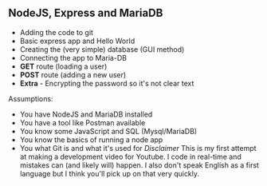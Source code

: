 ## NodeJS, Express and MariaDB
- Adding the code to git
- Basic express app and Hello World
- Creating the (very simple) database (GUI method)
- Connecting the app to Maria-DB
- **GET** route (loading a user)
- **POST** route (adding a new user)
- **Extra** - Encrypting the password so it's not clear text

Assumptions:

- You have NodeJS and MariaDB installed
- You have a tool like Postman available
- You know some JavaScript and SQL (Mysql/MariaDB)
- You know the basics of running a node app
- You what Git is and what it's used for
_Disclaimer_ This is my first attempt at making a development video for Youtube. I code in real-time and mistakes can (and likely will) happen. I also don't speak English as a first language but I think you'll pick up on that very quickly.
